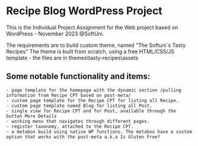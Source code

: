 # Recipe Blog WordPress Project
This is the Individual Project Assignment for the Web project based on WordPress - November 2023 @SoftUni.

The requirements are to build custom theme, named "The Softuni`s Tasty Recipes"
The theme is built from scratch, using a free HTML/CSS/JS template - the files are in themes\tasty-recipes\assets

## Some notable functionality and items:
    - page template for the homepage with the dynamic section /pulling information from Recipe CPT based on post-meta/
    - custom page template for the Recipe CPT for listing all Recipe. 
    - custom page template named Blog for listing all Post. 
    - single view for Recipe CPT and for Post, available through the button More Details
    - working menu that navigates through different pages.
    - register taxonomy, attached to the Recipe CPT.
    - a metabox build using native WP functions. The metabox have a custom option that works with the post-meta a.k.a Is Gluten Free?  

